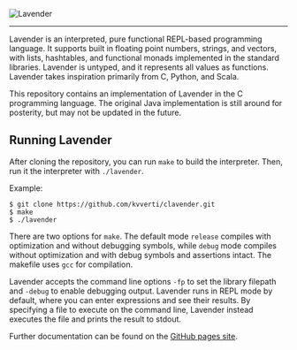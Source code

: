 ![Lavender](https://kvverti.github.io/lavender/lavender.svg)
***
Lavender is an interpreted, pure functional REPL-based programming language. It supports built in floating point numbers, strings, and vectors, with lists, hashtables, and functional monads implemented in the standard libraries. Lavender is untyped, and it represents all values as functions. Lavender takes inspiration primarily from C, Python, and Scala.

This repository contains an implementation of Lavender in the C programming language. The original Java implementation is still around for posterity, but may not be updated in the future.

## Running Lavender
After cloning the repository, you can run `make` to build the interpreter. Then, run it the interpreter with `./lavender`.

Example:
```
$ git clone https://github.com/kvverti/clavender.git
$ make
$ ./lavender
```

There are two options for `make`. The default mode `release` compiles with optimization and without debugging symbols, while `debug` mode compiles without optimization and with debug symbols and assertions intact. The makefile uses `gcc` for compilation.

Lavender accepts the command line options `-fp` to set the library filepath and `-debug` to enable debugging output. Lavender runs in REPL mode by default, where you can enter expressions and see their results. By specifying a file to execute on the command line, Lavender instead executes the file and prints the result to stdout. 

Further documentation can be found on the [GitHub pages site](https://kvverti.github.io/lavender).
